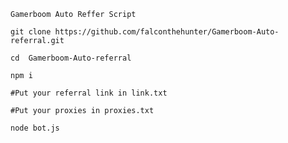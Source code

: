 ```
Gamerboom Auto Reffer Script 
```
```
git clone https://github.com/falconthehunter/Gamerboom-Auto-referral.git
```
```
cd  Gamerboom-Auto-referral
```
```
npm i
```
```
#Put your referral link in link.txt
```
```
#Put your proxies in proxies.txt
```
```
node bot.js
```